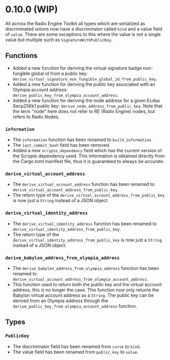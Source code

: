 # 0.10.0 (WIP)

All across the Radix Engine Toolkit all types which are serialized as discriminated unions now have a discriminator called `kind` and a value field of `value`. There are some exceptions to this where the value is not a single value but multiple such as `SignatureWithPublicKey`.

## Functions

* Added a new function for deriving the virtual signature badge non-fungible global id from a public key: `derive_virtual_signature_non_fungible_global_id_from_public_key`.
* Added a new function for deriving the public key associated with an Olympia account address: `derive_public_key_from_olympia_account_address`.
* Added a new function for deriving the node address for a given Ecdsa Secp256k1 public key: `derive_node_address_from_public_key`. Note that the term "node" here does not refer to RE (Radix Engine) nodes, but refers to Radix Nodes.

### `information`

* The `information` function has been renamed to `build_information`.
* The `last_commit_hash` field has been removed.
* Added a new `scrypto_dependency` field which has the current version of the Scrypto dependency used. This information is obtained directly from the Cargo.toml manifest file, thus it is guaranteed to always be accurate.

### `derive_virtual_account_address`

* The `derive_virtual_account_address` function has been renamed to `derive_virtual_account_address_from_public_key`.
* The return type of the `derive_virtual_account_address_from_public_key` is now just a `String` instead of a JSON object.

### `derive_virtual_identity_address`

* The `derive_virtual_identity_address` function has been renamed to `derive_virtual_identity_address_from_public_key`.
* The return type of the `derive_virtual_identity_address_from_public_key` is now just a `String` instead of a JSON object.

### `derive_babylon_address_from_olympia_address`

* The `derive_babylon_address_from_olympia_address` function has been renamed to `derive_virtual_account_address_from_olympia_account_address`.
* This function used to return both the public key and the virtual account address, this is no longer the case. This function now only returns the Babylon virtual account address as a `String`. The public key can be derived from an Olympia address through the `derive_public_key_from_olympia_account_address` function.

## Types

### `PublicKey`

* The discriminator field has been renamed from `curve` to `kind`.
* The value field has been renamed from `public_key` to `value`.